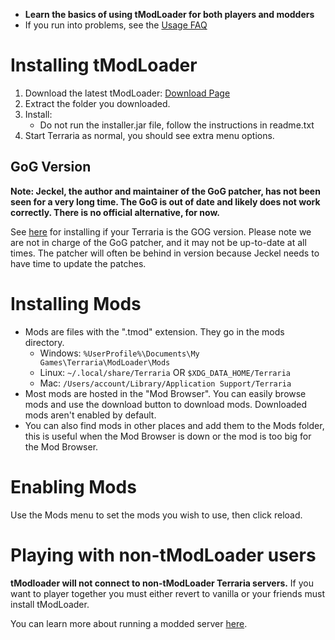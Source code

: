 - **Learn the basics of using tModLoader for both players and modders**
- If you run into problems, see the [Usage FAQ](https://github.com/bluemagic123/tModLoader/wiki/Basic-tModLoader-Usage-FAQ)  

# Installing tModLoader
1. Download the latest tModLoader: [Download Page](https://github.com/bluemagic123/tModLoader/releases/latest)
2. Extract the folder you downloaded.
3. Install: 
   * Do not run the installer.jar file, follow the instructions in readme.txt
4. Start Terraria as normal, you should see extra menu options.

## GoG Version
**Note: Jeckel, the author and maintainer of the GoG patcher, has not been seen for a very long time. The GoG is out of date and likely does not work correctly. There is no official alternative, for now.**

See [here](https://forums.terraria.org/index.php?threads/tml-gog-patcher-beta.50413/) for installing if your Terraria is the GOG version. Please note we are not in charge of the GoG patcher, and it may not be up-to-date at all times. The patcher will often be behind in version because Jeckel needs to have time to update the patches.

# Installing Mods
- Mods are files with the ".tmod" extension. They go in the mods directory.
  - Windows: `%UserProfile%\Documents\My Games\Terraria\ModLoader\Mods`
  - Linux: `~/.local/share/Terraria` OR `$XDG_DATA_HOME/Terraria`
  - Mac: `/Users/account/Library/Application Support/Terraria`
- Most mods are hosted in the "Mod Browser". You can easily browse mods and use the download button to download mods. Downloaded mods aren't enabled by default.  
- You can also find mods in other places and add them to the Mods folder, this is useful when the Mod Browser is down or the mod is too big for the Mod Browser.  

# Enabling Mods
Use the Mods menu to set the mods you wish to use, then click reload.

# Playing with non-tModLoader users
**tModloader will not connect to non-tModLoader Terraria servers.**
If you want to player together you must either revert to vanilla or your friends must install tModLoader.

You can learn more about running a modded server [here](Starting-a-modded-server).